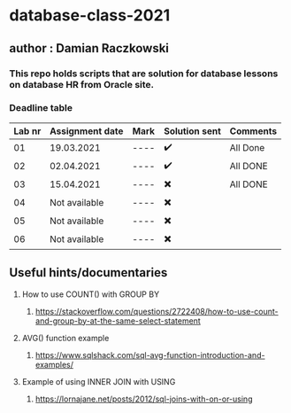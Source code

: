 # database-class-2021
## author : Damian Raczkowski
### This repo holds scripts that are solution for database lessons on database HR from Oracle site.
### Deadline table
|Lab nr| Assignment date  | Mark | Solution sent | Comments |
| ---- | ---------------  | ---- | ------------- | -------- |
|  01  | 19.03.2021 | ---- | ✔️ | All Done |
|  02  | 02.04.2021 | ---- | ✔️ |All DONE  |
|  03  | 15.04.2021 | ---- |✖️ |All DONE|
|  04  | Not available | ---- |✖️ ||
|  05  | Not available | ---- | ✖️||
|  06  | Not available | ---- | ✖️||
## Useful hints/documentaries

1. How to use COUNT() with GROUP BY
     1. https://stackoverflow.com/questions/2722408/how-to-use-count-and-group-by-at-the-same-select-statement

2. AVG() function example
     1. https://www.sqlshack.com/sql-avg-function-introduction-and-examples/    
3. Example of using INNER JOIN with USING
     1. https://lornajane.net/posts/2012/sql-joins-with-on-or-using
